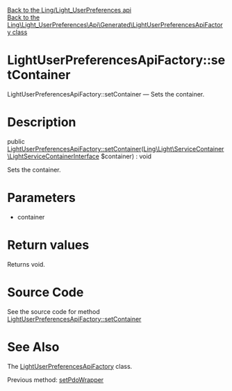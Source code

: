 [Back to the Ling/Light_UserPreferences api](https://github.com/lingtalfi/Light_UserPreferences/blob/master/doc/api/Ling/Light_UserPreferences.md)<br>
[Back to the Ling\Light_UserPreferences\Api\Generated\LightUserPreferencesApiFactory class](https://github.com/lingtalfi/Light_UserPreferences/blob/master/doc/api/Ling/Light_UserPreferences/Api/Generated/LightUserPreferencesApiFactory.md)


LightUserPreferencesApiFactory::setContainer
================



LightUserPreferencesApiFactory::setContainer — Sets the container.




Description
================


public [LightUserPreferencesApiFactory::setContainer](https://github.com/lingtalfi/Light_UserPreferences/blob/master/doc/api/Ling/Light_UserPreferences/Api/Generated/LightUserPreferencesApiFactory/setContainer.md)([Ling\Light\ServiceContainer\LightServiceContainerInterface](https://github.com/lingtalfi/Light/blob/master/doc/api/Ling/Light/ServiceContainer/LightServiceContainerInterface.md) $container) : void




Sets the container.




Parameters
================


- container

    


Return values
================

Returns void.








Source Code
===========
See the source code for method [LightUserPreferencesApiFactory::setContainer](https://github.com/lingtalfi/Light_UserPreferences/blob/master/Api/Generated/LightUserPreferencesApiFactory.php#L79-L82)


See Also
================

The [LightUserPreferencesApiFactory](https://github.com/lingtalfi/Light_UserPreferences/blob/master/doc/api/Ling/Light_UserPreferences/Api/Generated/LightUserPreferencesApiFactory.md) class.

Previous method: [setPdoWrapper](https://github.com/lingtalfi/Light_UserPreferences/blob/master/doc/api/Ling/Light_UserPreferences/Api/Generated/LightUserPreferencesApiFactory/setPdoWrapper.md)<br>

